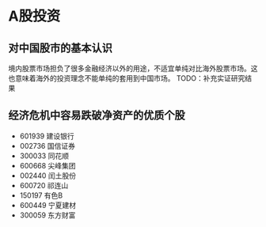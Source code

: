 # A股投资

## 对中国股市的基本认识

境内股票市场担负了很多金融经济以外的用途，不适宜单纯对比海外股票市场。这也意味着海外的投资理念不能单纯的套用到中国市场。
TODO：补充实证研究结果

## 经济危机中容易跌破净资产的优质个股

- 601939 建设银行
- 002736 国信证券
- 300033 同花顺
- 600668 尖峰集团
- 002440 闰土股份
- 600720 祁连山
- 150197 有色B
- 600449 宁夏建材
- 300059 东方财富
